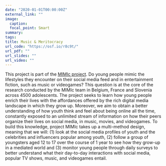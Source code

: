 ```yaml
---
date: "2020-01-01T00:00:00Z"
external_link: ""
image:
  caption: 
  focal_point: Smart
summary: 
tags:
title: Music & Meritocracy
url_code: "https://osf.io/r8c9t/"
url_pdf: ""
url_slides: ""
url_video: ""
---
```


This project is part of the [MIMIc project](http://www.projectmimic.eu). Do young people mimic the lifestyles they encounter on their social media feed and in entertainment fiction, such as music or videogames? This question is at the core of the research conducted by the MIMIc team in Belgium, France and Slovenia across 4500 adolescents. The project seeks to learn how young people enrich their lives with the affordances offered by the rich digital media landscape in which they grow up. Moreover, we aim to obtain a better understanding of how youth think and feel about being online all the time, constantly exposed to an unlimited stream of information on how their peers organize their lives on social media, in music, movies, and videogames. To build this knowledge, project MIMIc takes up a multi-method design, meaning that we will: (1) look at the social media profiles of youth and the celebrities and influencers popular among youth, (2) follow a group of youngsters aged 12 to 17 over the course of 1 year to see how they grow-up in a mediated world and (3) monitor young people through daily surveys to better understand what their day-to-day interactions with social media, popular TV shows, music, and videogames entail.